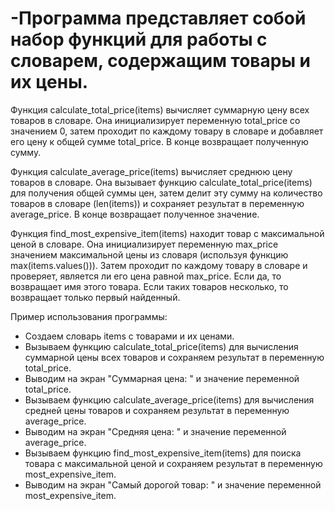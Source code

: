 # -Программа представляет собой набор функций для работы с словарем, содержащим товары и их цены.

Функция calculate_total_price(items) вычисляет суммарную цену всех товаров в словаре. Она инициализирует переменную total_price со значением 0, затем проходит по каждому товару в словаре и добавляет его цену к общей сумме total_price. В конце возвращает полученную сумму.

Функция calculate_average_price(items) вычисляет среднюю цену товаров в словаре. Она вызывает функцию calculate_total_price(items) для получения общей суммы цен, затем делит эту сумму на количество товаров в словаре (len(items)) и сохраняет результат в переменную average_price. В конце возвращает полученное значение.

Функция find_most_expensive_item(items) находит товар с максимальной ценой в словаре. Она инициализирует переменную max_price значением максимальной цены из словаря (используя функцию max(items.values())). Затем проходит по каждому товару в словаре и проверяет, является ли его цена равной max_price. Если да, то возвращает имя этого товара. Если таких товаров несколько, то возвращает только первый найденный.

Пример использования программы:
- Создаем словарь items с товарами и их ценами.
- Вызываем функцию calculate_total_price(items) для вычисления суммарной цены всех товаров и сохраняем результат в переменную total_price.
- Выводим на экран "Суммарная цена: " и значение переменной total_price.
- Вызываем функцию calculate_average_price(items) для вычисления средней цены товаров и сохраняем результат в переменную average_price.
- Выводим на экран "Средняя цена: " и значение переменной average_price.
- Вызываем функцию find_most_expensive_item(items) для поиска товара с максимальной ценой и сохраняем результат в переменную most_expensive_item.
- Выводим на экран "Самый дорогой товар: " и значение переменной most_expensive_item.
